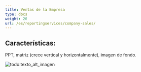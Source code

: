 ```yaml
---
title: Ventas de la Empresa
type: docs
weight: 20
url: /es/reportingservices/company-sales/
---
```


## **Características:**
PPT, matriz (crece vertical y horizontalmente), imagen de fondo. 

![todo:texto_alt_imagen](company-sales_1.png)